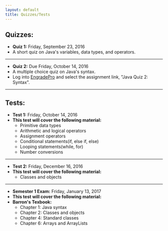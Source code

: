 ```yaml
---
layout: default
title: Quizzes/Tests
---
```

## Quizzes:

+ **Quiz 1:** Friday, September 23, 2016
+ A short quiz on Java's variables, data types, and operators.

---

+ **Quiz 2:** Due Friday, October 14, 2016
+ A multiple choice quiz on Java's syntax.
+ Log into [EngradePro](http://www.engradepro.com) and select the assignment
link, "Java Quiz 2: Syntax".

---

## Tests:

+ **Test 1:** Friday, October 14, 2016
+ **This test will cover the following material:**
  + Primitive data types
  + Arithmetic and logical operators
  + Assignment operators
  + Conditional statements(if, else if, else)
  + Looping statements(while, for)
  + Number conversions

---

+ **Test 2:** Friday, December 16, 2016
+ **This test will cover the following material:**
  + Classes and objects

---

+ **Semester 1 Exam:** Friday, January 13, 2017
+ **This test will cover the following material:**
+ **Barron's Texbook:**
  + Chapter 1: Java syntax
  + Chapter 2: Classes and objects
  + Chapter 4: Standard classes
  + Chapter 6: Arrays and ArrayLists


